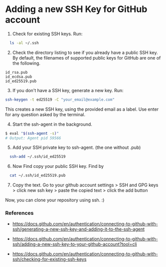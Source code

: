 # Adding a new SSH Key for GitHub account

1. Check for existing SSH keys. Run:

```bash
  ls -al ~/.ssh
```

2. Check the directory listing to see if you already have a public SSH key. By default, the filenames of supported public keys for GitHub are one of the following.

```
id_rsa.pub
id_ecdsa.pub
id_ed25519.pub
```

3. If you don't have a SSH key, generate a new key. Run:

```bash
ssh-keygen -t ed25519 -C "your_email@example.com"
```

This creates a new SSH key, using the provided email as a label. Use enter for any question asked by the terminal.

4. Start the ssh-agent in the background.

```bash
$ eval "$(ssh-agent -s)"
# Output: Agent pid 59566
```

5. Add your SSH private key to ssh-agent. (the one without .pub)

```bash
  ssh-add ~/.ssh/id_ed25519
```

6. Now Find copy your public SSH key. Find by

```bash
  cat ~/.ssh/id_ed25519.pub
```

7. Copy the text. Go to your github account settings > SSH and GPG keys > click new ssh key > paste the copied text > click the add button

Now, you can clone your repository using ssh. :)

### References

- https://docs.github.com/en/authentication/connecting-to-github-with-ssh/generating-a-new-ssh-key-and-adding-it-to-the-ssh-agent

- https://docs.github.com/en/authentication/connecting-to-github-with-ssh/adding-a-new-ssh-key-to-your-github-account?tool=cli

- https://docs.github.com/en/authentication/connecting-to-github-with-ssh/checking-for-existing-ssh-keys
